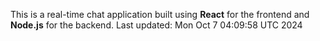 This is a real-time chat application built using **React** for the frontend and **Node.js** for the backend.
Last updated: Mon Oct  7 04:09:58 UTC 2024
